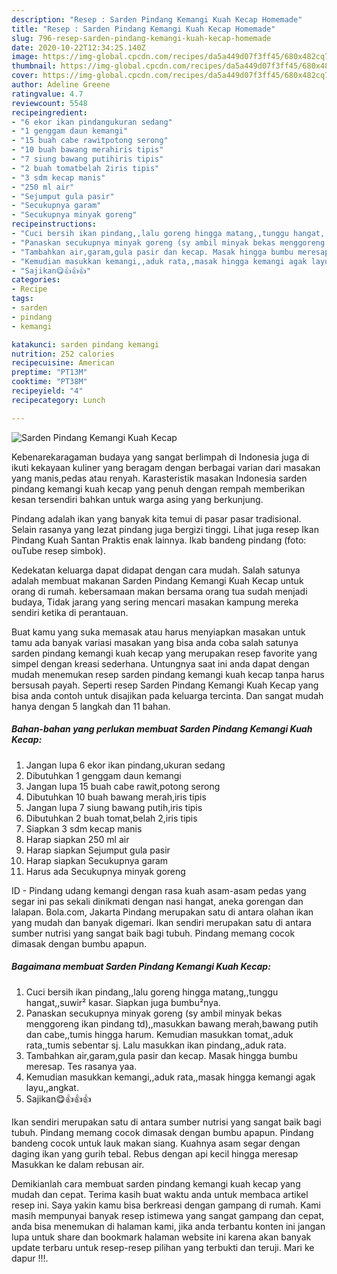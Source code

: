 ```yaml
---
description: "Resep : Sarden Pindang Kemangi Kuah Kecap Homemade"
title: "Resep : Sarden Pindang Kemangi Kuah Kecap Homemade"
slug: 796-resep-sarden-pindang-kemangi-kuah-kecap-homemade
date: 2020-10-22T12:34:25.140Z
image: https://img-global.cpcdn.com/recipes/da5a449d07f3ff45/680x482cq70/sarden-pindang-kemangi-kuah-kecap-foto-resep-utama.jpg
thumbnail: https://img-global.cpcdn.com/recipes/da5a449d07f3ff45/680x482cq70/sarden-pindang-kemangi-kuah-kecap-foto-resep-utama.jpg
cover: https://img-global.cpcdn.com/recipes/da5a449d07f3ff45/680x482cq70/sarden-pindang-kemangi-kuah-kecap-foto-resep-utama.jpg
author: Adeline Greene
ratingvalue: 4.7
reviewcount: 5548
recipeingredient:
- "6 ekor ikan pindangukuran sedang"
- "1 genggam daun kemangi"
- "15 buah cabe rawitpotong serong"
- "10 buah bawang merahiris tipis"
- "7 siung bawang putihiris tipis"
- "2 buah tomatbelah 2iris tipis"
- "3 sdm kecap manis"
- "250 ml air"
- "Sejumput gula pasir"
- "Secukupnya garam"
- "Secukupnya minyak goreng"
recipeinstructions:
- "Cuci bersih ikan pindang,,lalu goreng hingga matang,,tunggu hangat,,suwir² kasar. Siapkan juga bumbu²nya."
- "Panaskan secukupnya minyak goreng (sy ambil minyak bekas menggoreng ikan pindang td),,masukkan bawang merah,bawang putih dan cabe,,tumis hingga harum. Kemudian masukkan tomat,,aduk rata,,tumis sebentar sj. Lalu masukkan ikan pindang,,aduk rata."
- "Tambahkan air,garam,gula pasir dan kecap. Masak hingga bumbu meresap. Tes rasanya yaa."
- "Kemudian masukkan kemangi,,aduk rata,,masak hingga kemangi agak layu,,angkat."
- "Sajikan😋👍👍👍"
categories:
- Recipe
tags:
- sarden
- pindang
- kemangi

katakunci: sarden pindang kemangi 
nutrition: 252 calories
recipecuisine: American
preptime: "PT13M"
cooktime: "PT38M"
recipeyield: "4"
recipecategory: Lunch

---
```



![Sarden Pindang Kemangi Kuah Kecap](https://img-global.cpcdn.com/recipes/da5a449d07f3ff45/680x482cq70/sarden-pindang-kemangi-kuah-kecap-foto-resep-utama.jpg)

Kebenarekaragaman budaya yang sangat berlimpah di Indonesia juga di ikuti kekayaan kuliner yang beragam dengan berbagai varian dari masakan yang manis,pedas atau renyah. Karasteristik masakan Indonesia sarden pindang kemangi kuah kecap yang penuh dengan rempah memberikan kesan tersendiri bahkan untuk warga asing yang berkunjung.


Pindang adalah ikan yang banyak kita temui di pasar pasar tradisional. Selain rasanya yang lezat pindang juga bergizi tinggi. Lihat juga resep Ikan Pindang Kuah Santan Praktis enak lainnya. Ikab bandeng pindang (foto: ouTube resep simbok).

Kedekatan keluarga dapat didapat dengan cara mudah. Salah satunya adalah membuat makanan Sarden Pindang Kemangi Kuah Kecap untuk orang di rumah. kebersamaan makan bersama orang tua sudah menjadi budaya, Tidak jarang yang sering mencari masakan kampung mereka sendiri ketika di perantauan.

Buat kamu yang suka memasak atau harus menyiapkan masakan untuk tamu ada banyak variasi masakan yang bisa anda coba salah satunya sarden pindang kemangi kuah kecap yang merupakan resep favorite yang simpel dengan kreasi sederhana. Untungnya saat ini anda dapat dengan mudah menemukan resep sarden pindang kemangi kuah kecap tanpa harus bersusah payah.
Seperti resep Sarden Pindang Kemangi Kuah Kecap yang bisa anda contoh untuk disajikan pada keluarga tercinta. Dan sangat mudah hanya dengan 5 langkah dan 11 bahan.


<!--inarticleads1-->

##### Bahan-bahan yang perlukan membuat Sarden Pindang Kemangi Kuah Kecap:

1. Jangan lupa 6 ekor ikan pindang,ukuran sedang
1. Dibutuhkan 1 genggam daun kemangi
1. Jangan lupa 15 buah cabe rawit,potong serong
1. Dibutuhkan 10 buah bawang merah,iris tipis
1. Jangan lupa 7 siung bawang putih,iris tipis
1. Dibutuhkan 2 buah tomat,belah 2,iris tipis
1. Siapkan 3 sdm kecap manis
1. Harap siapkan 250 ml air
1. Harap siapkan Sejumput gula pasir
1. Harap siapkan Secukupnya garam
1. Harus ada Secukupnya minyak goreng


ID - Pindang udang kemangi dengan rasa kuah asam-asam pedas yang segar ini pas sekali dinikmati dengan nasi hangat, aneka gorengan dan lalapan. Bola.com, Jakarta Pindang merupakan satu di antara olahan ikan yang mudah dan banyak digemari. Ikan sendiri merupakan satu di antara sumber nutrisi yang sangat baik bagi tubuh. Pindang memang cocok dimasak dengan bumbu apapun. 

<!--inarticleads2-->

##### Bagaimana membuat  Sarden Pindang Kemangi Kuah Kecap:

1. Cuci bersih ikan pindang,,lalu goreng hingga matang,,tunggu hangat,,suwir² kasar. Siapkan juga bumbu²nya.
1. Panaskan secukupnya minyak goreng (sy ambil minyak bekas menggoreng ikan pindang td),,masukkan bawang merah,bawang putih dan cabe,,tumis hingga harum. Kemudian masukkan tomat,,aduk rata,,tumis sebentar sj. Lalu masukkan ikan pindang,,aduk rata.
1. Tambahkan air,garam,gula pasir dan kecap. Masak hingga bumbu meresap. Tes rasanya yaa.
1. Kemudian masukkan kemangi,,aduk rata,,masak hingga kemangi agak layu,,angkat.
1. Sajikan😋👍👍👍


Ikan sendiri merupakan satu di antara sumber nutrisi yang sangat baik bagi tubuh. Pindang memang cocok dimasak dengan bumbu apapun. Pindang bandeng cocok untuk lauk makan siang. Kuahnya asam segar dengan daging ikan yang gurih tebal. Rebus dengan api kecil hingga meresap Masukkan ke dalam rebusan air. 

Demikianlah cara membuat sarden pindang kemangi kuah kecap yang mudah dan cepat. Terima kasih buat waktu anda untuk membaca artikel resep ini. Saya yakin kamu bisa berkreasi dengan gampang di rumah. Kami masih mempunyai banyak resep istimewa yang sangat gampang dan cepat, anda bisa menemukan di halaman kami, jika anda terbantu konten ini jangan lupa untuk share dan bookmark halaman website ini karena akan banyak update terbaru untuk resep-resep pilihan yang terbukti dan teruji. Mari ke dapur !!!. 
